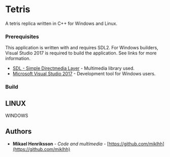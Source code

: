 # Tetris
A tetris replica written in C++ for Windows and Linux.

### Prerequisites
This application is written with and requires SDL2. For Windows builders, Visual Studio 2017 is required to build the application. See links for more information.

* [SDL - Simple Directmedia Layer](https://www.libsdl.org/) - Multimedia library used.
* [Microsoft Visual Studio 2017](https://www.visualstudio.com/) - Development tool for Windows users.


### Build
LINUX
---
WINDOWS


## Authors
* **Mikael Henriksson** - *Code and multimedia* - [https://github.com/miklhh](https://github.com/miklhh)
